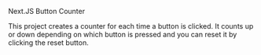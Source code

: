 Next.JS Button Counter

This project creates a counter for each time a button is clicked. It counts up or down depending on which button is pressed and you can reset it by clicking the reset button.